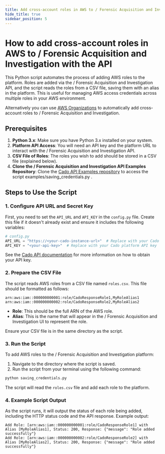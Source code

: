 ```yaml
---
title: Add cross-account roles in AWS to / Forensic Acquisition and Investigation with the API
hide_title: true
sidebar_position: 5
---
```


# How to add cross-account roles in AWS to / Forensic Acquisition and Investigation with the API

This Python script automates the process of adding AWS roles to the platform. Roles are added via the / Forensic Acquisition and Investigation API, and the script reads the roles from a CSV file, saving them with an alias in the platform. This is useful for managing AWS access credentials across multiple roles in your AWS environment.

Alternatively you can use [AWS Organizations](/cado/deploy/cross/aws-organizations) to automatically add cross-account roles to / Forensic Acquisition and Investigation.

## Prerequisites

1. **Python 3.x**: Make sure you have Python 3.x installed on your system.
2. **Platform API Access**: You will need an API key and the platform URL to interact with the / Forensic Acquisition and Investigation API.
3. **CSV File of Roles**: The roles you wish to add should be stored in a CSV file (explained below).
4. **Clone the / Forensic Acquisition and Investigation API Examples Repository**: Clone the [Cado API Examples repository](https://github.com/cado-security/cado-api-examples/tree/main) to access the script examples/saving_credentials.py .

## Steps to Use the Script

### 1. Configure API URL and Secret Key

First, you need to set the `API_URL` and `API_KEY` in the `config.py` file. Create this file if it doesn't already exist and ensure it includes the following variables:

```python
# config.py
API_URL = "https://<your-cado-instance-url>"  # Replace with your Cado platform URL
API_KEY = "<your-api-key>"  # Replace with your Cado platform API key
```

See the [Cado API documentation](/cado/integrations/api-overview#creating-and-storing-an-api-access-key) for more information on how to obtain your API key.

### 2. Prepare the CSV File

The script reads AWS roles from a CSV file named `roles.csv`. This file should be formatted as follows:

```
arn:aws:iam::000000000001:role/CadoResponseRole1,MyRoleAlias1
arn:aws:iam::000000000002:role/CadoResponseRole2,MyRoleAlias2
```

- **Role**: This should be the full ARN of the AWS role.
- **Alias**: This is the name that will appear in the / Forensic Acquisition and Investigation UI to represent the role.

Ensure your CSV file is in the same directory as the script.

### 3. Run the Script

To add AWS roles to the / Forensic Acquisition and Investigation platform:

1. Navigate to the directory where the script is saved.
2. Run the script from your terminal using the following command:

```bash
python saving_credentials.py
```

The script will read the `roles.csv` file and add each role to the platform.

### 4. Example Script Output

As the script runs, it will output the status of each role being added, including the HTTP status code and the API response. Example output:

```
Add Role: [arn:aws:iam::000000000001:role/CadoResponseRole1] with Alias [MyRoleAlias1], Status: 200, Response: {"message": "Role added successfully"}
Add Role: [arn:aws:iam::000000000002:role/CadoResponseRole2] with Alias [MyRoleAlias2], Status: 200, Response: {"message": "Role added successfully"}
```
